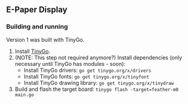 ## E-Paper Display

### Building and running

Version 1 was built with TinyGo.

1. Install [TinyGo](https://tinygo.org/getting-started/).
1. (NOTE: This step not required anymore?) Install dependencies (only necessary until TinyGo has modules - soon):
    * Install TinyGo drivers: `go get tinygo.org/x/drivers`
    * Install TinyGo fonts: `go get tinygo.org/x/tinyfont`
    * Install TinyGo drawing library: `go get tinygo.org/x/tinydraw`
1. Build and flash the target board: `tinygo flash -target=feather-m0 main.go`
